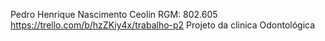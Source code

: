 Pedro Henrique Nascimento Ceolin
RGM: 802.605
https://trello.com/b/hzZKiy4x/trabalho-p2
Projeto da clinica Odontológica
